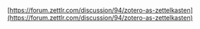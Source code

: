 [https://forum.zettlr.com/discussion/94/zotero-as-zettelkasten](https://forum.zettlr.com/discussion/94/zotero-as-zettelkasten)